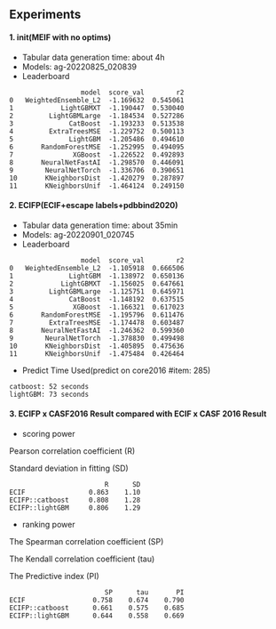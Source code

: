 ## Experiments
#### 1. init(MEIF with no optims)
- Tabular data generation time: about 4h
- Models: ag-20220825_020839
- Leaderboard
```angular2html
                  model  score_val        r2
0   WeightedEnsemble_L2  -1.169632  0.545061
1            LightGBMXT  -1.190447  0.530040
2         LightGBMLarge  -1.184534  0.527286
3              CatBoost  -1.193233  0.513538
4         ExtraTreesMSE  -1.229752  0.500113
5              LightGBM  -1.205486  0.494610
6       RandomForestMSE  -1.252995  0.494095
7               XGBoost  -1.226522  0.492893
8       NeuralNetFastAI  -1.298570  0.446091
9        NeuralNetTorch  -1.336706  0.390651
10       KNeighborsDist  -1.420279  0.287897
11       KNeighborsUnif  -1.464124  0.249150
```

#### 2. ECIFP(ECIF+escape labels+pdbbind2020)
- Tabular data generation time: about 35min
- Models: ag-20220901_020745
- Leaderboard
```angular2html
                  model  score_val        r2
0   WeightedEnsemble_L2  -1.105918  0.666506
1              LightGBM  -1.138972  0.650136
2            LightGBMXT  -1.156025  0.647661
3         LightGBMLarge  -1.125751  0.645971
4              CatBoost  -1.148192  0.637515
5               XGBoost  -1.166321  0.617023
6       RandomForestMSE  -1.195796  0.611476
7         ExtraTreesMSE  -1.174478  0.603487
8       NeuralNetFastAI  -1.246362  0.599360
9        NeuralNetTorch  -1.378830  0.499498
10       KNeighborsDist  -1.405895  0.475636
11       KNeighborsUnif  -1.475484  0.426464
```
- Predict Time Used(predict on core2016 #item: 285)
```angular2html
catboost: 52 seconds
lightGBM: 73 seconds
```

#### 3. ECIFP x CASF2016 Result compared with ECIF x CASF 2016 Result

- scoring power

Pearson correlation coefficient (R)

Standard deviation in fitting (SD)
```angular2html
                        R      SD
ECIF                0.863    1.10
ECIFP::catboost     0.808    1.28
ECIFP::lightGBM     0.806    1.29
```

- ranking power

The Spearman correlation coefficient (SP) 

The Kendall correlation coefficient (tau) 

The Predictive index (PI) 

```angular2html
                        SP      tau       PI
ECIF                 0.758    0.674    0.790
ECIFP::catboost      0.661    0.575    0.685
ECIFP::lightGBM      0.644    0.558    0.669
```
